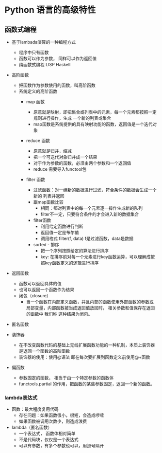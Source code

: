 # Python 语言的高级特性
## 函数式编程
- 基于lambada演算的一种编程方式
    - 程序中只有函数
    - 函数可以作为参数， 同样可以作为返回值
    - 纯函数式编程 LISP Haskell
- 高阶函数
    - 把函数作为参数使用的函数，叫高阶函数
    - 系统定义的高阶函数
        - map 函数
            - 原意就是映射，即把集合或列表中的元素，每一个元素都按照一定规则进行操作，生成
            一个新的列表或集合
            - map函数是系统提供的具有映射功能的函数，返回值是一个迭代对象
        - reduce 函数
            - 原意就是归并，缩减
            - 把一个可迭代对象归并成一个结果
            - 对于作为参数的函数，必须由两个参数和一个返回值
            - reduce 需要导入functool包
            
        - filter 函数
            - 过滤函数：对一组新的数据进行过滤，符合条件的数据会生成一个新的
            列表并返回
            - 跟map函数比较
                - 相同：都对列表中的每一个元素逐一操作生成新的队列
                - filter不一定，只要符合条件的才会进入新的数据集合
            - filter函数
                - 利用给定函数进行判断
                - 返回值一定是布尔值
                - 调用格式
                    filter(f, data) f是过滤函数，data是数据
            - sorted - 排序
                - 把一个序列按照给定的算法进行排序
                - key: 在排序前对每一个元素进行key函数运算，可以理解成按照key函数定义的逻辑进行排序
                  
        
- 返回函数
    - 函数可以返回具体的值
    - 也可以返回一个函数作为结果
    - 闭包（closure）
        - 当一个函数在内部定义函数，并且内部的函数使用外部函数的参数或局部变量，内部函数被当成返回值放回时，
        相关参数和值保存在返回的函数中 我们称 这种结果为闭包。
    
- 匿名函数
- 装饰器
    - 在不改变函数代码的基础上无线扩展函数功能的一种机制，本质上装饰器是返回一个函数的高阶函数
    - 装饰器的使用：使用@语法 即在每次要扩展到函数定义前使用@+函数
- 偏函数
    - 参数固定的函数， 相当于由一个特定参数的函数体
    - functools.partial 的作用，把函数的某些参数固定，返回一个新的函数。

### lambda表达式
- 函数：最大程度复用代码
    - 存在问题：如果函数很小，很短，会造成啰嗦
    - 如果函数被调用次数少，则造成浪费
- lambda（匿名函数）
    - 一个表达式， 函数体相对简单
    - 不是代码块，仅仅是一个表达式
    - 可以有参数，有多个参数也可以，用逗号隔开
    
    
 